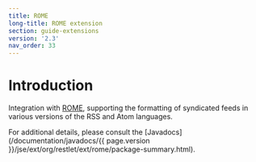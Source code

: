 ```yaml
---
title: ROME
long-title: ROME extension
section: guide-extensions
version: '2.3'
nav_order: 33
---
```

# Introduction

Integration with
[ROME](https://rometools.jira.com),
supporting the formatting of syndicated feeds in various versions of the
RSS and Atom languages.

For additional details, please consult the
[Javadocs](/documentation/javadocs/{{ page.version }}/jse/ext/org/restlet/ext/rome/package-summary.html).
